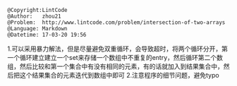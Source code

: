 ```
@Copyright:LintCode
@Author:   zhou21
@Problem:  http://www.lintcode.com/problem/intersection-of-two-arrays
@Language: Markdown
@Datetime: 17-03-20 19:56
```

1.可以采用暴力解法，但是尽量避免双重循环，会导致超时，将两个循环分开，第一个循环建立建立一个set来存储一个数组中不重复的entry，然后循环第二个数组，然后比较和第一个集合中有没有相同的元素，有的话就加入到结果集合中，然后把这个结果集合的元素迭代到数组中即可
2.注意程序的细节问题，避免typo